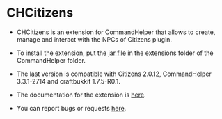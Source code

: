 CHCitizens
========

- CHCitizens is an extension for CommandHelper that allows to create, manage and interact with the NPCs of Citizens plugin.

- To install the extension, put the [jar file](http://ci.nixium.com/job/CHCitizens/) in the extensions folder of the CommandHelper folder.
 
- The last version is compatible with Citizens 2.0.12, CommandHelper 3.3.1-2714 and craftbukkit 1.7.5-R0.1.

- The documentation for the extension is [here](https://github.com/Hekta/CHCitizens/blob/master/documentation/Documentation.md).

- You can report bugs or requests [here](https://github.com/Hekta/CHCitizens/issues).